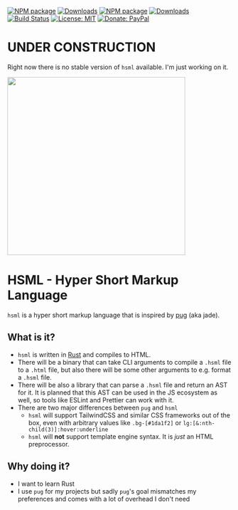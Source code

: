 [![NPM package](https://img.shields.io/crates/v/hsml.svg)](https://crates.io/crates/hsml)
[![Downloads](https://img.shields.io/crates/d/hsml.svg)](https://crates.io/crates/hsml)
[![NPM package](https://img.shields.io/npm/v/hsml.svg)](https://www.npmjs.com/package/hsml)
[![Downloads](https://img.shields.io/npm/dt/hsml.svg)](https://www.npmjs.com/package/hsml)
[![Build Status](https://github.com/hsml-lab/hsml/actions/workflows/ci.yml/badge.svg?branch=main)](https://github.com/hsml-lab/hsml/actions/workflows/ci.yml)
[![License: MIT](https://img.shields.io/github/license/hsml-lab/hsml.svg)](https://github.com/hsml-lab/hsml/blob/main/LICENSE)
[![Donate: PayPal](https://img.shields.io/badge/Donate-PayPal-blue.svg)](https://www.paypal.com/donate?hosted_button_id=L7GY729FBKTZY)

# UNDER CONSTRUCTION

Right now there is no stable version of `hsml` available. I'm just working on it.

<img src="https://chronicle-brightspot.s3.amazonaws.com/6a/c4/00e4ab3143f7e0cf4d9fd33aa00b/constructocat2.jpg" width="400px" />

# HSML - Hyper Short Markup Language

`hsml` is a hyper short markup language that is inspired by [pug](https://pugjs.org) (aka jade).

## What is it?

- `hsml` is written in [Rust](https://www.rust-lang.org) and compiles to HTML.
- There will be a binary that can take CLI arguments to compile a `.hsml` file to a `.html` file, but also there will be some other arguments to e.g. format a `.hsml` file.
- There will be also a library that can parse a `.hsml` file and return an AST for it. It is planned that this AST can be used in the JS ecosystem as well, so tools like ESLint and Prettier can work with it.
- There are two major differences between `pug` and `hsml`
  - `hsml` will support TailwindCSS and similar CSS frameworks out of the box, even with arbitrary values like `.bg-[#1da1f2]` or `lg:[&:nth-child(3)]:hover:underline`
  - `hsml` will **not** support template engine syntax. It is _just_ an HTML preprocessor.

## Why doing it?

- I want to learn Rust
- I use `pug` for my projects but sadly `pug`'s goal mismatches my preferences and comes with a lot of overhead I don't need
